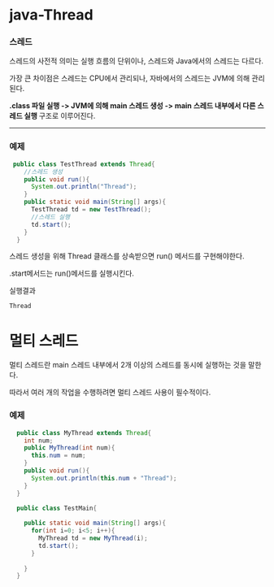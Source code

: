 # java-Thread
<h3>스레드</h3>
<p> 스레드의 사전적 의미는 실행 흐름의 단위이나, 스레드와 Java에서의 스레드는 다르다.</p>
<p> 가장 큰 차이점은 스레드는 CPU에서 관리되나, 자바에서의 스레드는 JVM에 의해 관리된다.</p>

<p> <b> .class 파일 실행 -> JVM에 의해 main 스레드 생성 -> main 스레드 내부에서 다른 스레드 실행 </b> 구조로 이루어진다.</p>
<hr>
<h3>예제</h3>

```java
 public class TestThread extends Thread{
    //스레드 생성
    public void run(){
      System.out.println("Thread");
    }
    public static void main(String[] args){
      TestThread td = new TestThread();
      //스레드 실행
      td.start();
    }
  }
```
<p>스레드 생성을 위해 Thread 클래스를 상속받으면 run() 메서드를 구현해야한다. </p>
<p>.start메서드는 run()메서드를 실행시킨다.</p>

<p>실행결과</p>
<pre><code>Thread</code></pre>

# 멀티 스레드
<p>멀티 스레드란 main 스레드 내부에서 2개 이상의 스레드를 동시에 실행하는 것을 말한다.</p>
<p>따라서 여러 개의 작업을 수행하려면 멀티 스레드 사용이 필수적이다.</p>

<h3>예제</h3>

```java
  public class MyThread extends Thread{
    int num;
    public MyThread(int num){
      this.num = num;
    }
    public void run(){
      System.out.println(this.num + "Thread");
    }
  }

```

```java
  public class TestMain{
    
    public static void main(String[] args){
      for(int i=0; i<5; i++){
        MyThread td = new MyThread(i);
        td.start();
      }
      
    }
  }

```



